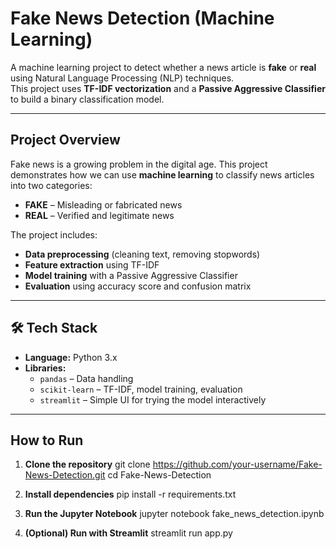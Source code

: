 # Fake News Detection (Machine Learning)

A machine learning project to detect whether a news article is **fake** or **real** using Natural Language Processing (NLP) techniques.  
This project uses **TF-IDF vectorization** and a **Passive Aggressive Classifier** to build a binary classification model.

---

## Project Overview

Fake news is a growing problem in the digital age. This project demonstrates how we can use **machine learning** to classify news articles into two categories:

- **FAKE** – Misleading or fabricated news
- **REAL** – Verified and legitimate news

The project includes:
- **Data preprocessing** (cleaning text, removing stopwords)
- **Feature extraction** using TF-IDF
- **Model training** with a Passive Aggressive Classifier
- **Evaluation** using accuracy score and confusion matrix

---

## 🛠️ Tech Stack

- **Language:** Python 3.x  
- **Libraries:**  
  - `pandas` – Data handling  
  - `scikit-learn` – TF-IDF, model training, evaluation  
  - `streamlit` – Simple UI for trying the model interactively  

---
##  How to Run

1. **Clone the repository**
git clone https://github.com/your-username/Fake-News-Detection.git
cd Fake-News-Detection

2.  **Install dependencies**
pip install -r requirements.txt

3. **Run the Jupyter Notebook**
jupyter notebook fake_news_detection.ipynb

4. **(Optional) Run with Streamlit**
streamlit run app.py

